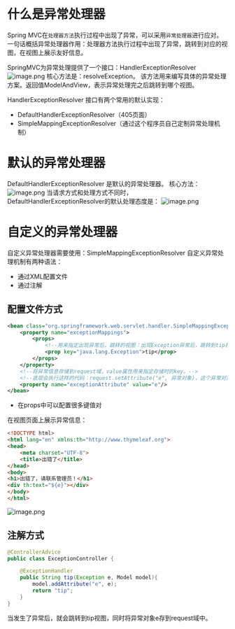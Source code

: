 # 什么是异常处理器

Spring MVC在`处理器方法`执行过程中出现了异常，可以采用`异常处理器`进行应对。
一句话概括异常处理器作用：处理器方法执行过程中出现了异常，跳转到对应的视图，在视图上展示友好信息。

SpringMVC为异常处理提供了一个接口：HandlerExceptionResolver
![image.png](https://cdn.nlark.com/yuque/0/2024/png/21376908/1711683439894-1af197f8-20d1-401b-8704-11d51b131670.png#averageHue=%232b2b2b&clientId=ub7b14d45-23d4-4&from=paste&height=430&id=uf9c002eb&originHeight=430&originWidth=1165&originalType=binary&ratio=1&rotation=0&showTitle=false&size=52233&status=done&style=none&taskId=ueec253ce-ae3e-49a9-90e2-ef3abf20fa0&title=&width=1165)
核心方法是：resolveException。
该方法用来编写具体的异常处理方案。返回值ModelAndView，表示异常处理完之后跳转到哪个视图。

HandlerExceptionResolver 接口有两个常用的默认实现：

- DefaultHandlerExceptionResolver（405页面）
- SimpleMappingExceptionResolver（通过这个程序员自己定制异常处理机制）

# 默认的异常处理器
DefaultHandlerExceptionResolver 是默认的异常处理器。
核心方法：
![image.png](https://cdn.nlark.com/yuque/0/2024/png/21376908/1711683759071-a2b84ecf-92c8-46e2-a040-8b5c113446f2.png#averageHue=%232e2c2b&clientId=ub7b14d45-23d4-4&from=paste&height=409&id=u1bc95b7f&originHeight=409&originWidth=1115&originalType=binary&ratio=1&rotation=0&showTitle=false&size=60225&status=done&style=none&taskId=u22928c03-b4fe-4255-8e57-ad80c0db6f9&title=&width=1115)
当请求方式和处理方式不同时，DefaultHandlerExceptionResolver的默认处理态度是：
![image.png](https://cdn.nlark.com/yuque/0/2024/png/21376908/1711683899955-8f7b2a54-716a-4b36-8550-e4630f695bca.png#averageHue=%23e8ca98&clientId=ub7b14d45-23d4-4&from=paste&height=267&id=uf6787e7a&originHeight=267&originWidth=557&originalType=binary&ratio=1&rotation=0&showTitle=false&size=21475&status=done&style=none&taskId=ud374e52e-e039-4413-9b32-2fff0148851&title=&width=557)

# 自定义的异常处理器
自定义异常处理器需要使用：SimpleMappingExceptionResolver
自定义异常处理机制有两种语法：

- 通过XML配置文件
- 通过注解
## 配置文件方式
```xml
<bean class="org.springframework.web.servlet.handler.SimpleMappingExceptionResolver">
    <property name="exceptionMappings">
        <props>
            <!--用来指定出现异常后，跳转的视图：出现Exception异常后，跳转到tip视图-->
            <prop key="java.lang.Exception">tip</prop>
        </props>
    </property>
    <!--将异常信息存储到request域，value属性用来指定存储时的key。-->
    <!--底层会执行这样的代码：request.setAttribute("e", 异常对象)，这个异常对象SpringMVC会自己设置-->
    <property name="exceptionAttribute" value="e"/>
</bean>
```
+ 在props中可以配置很多键值对

在视图页面上展示异常信息：

```html
<!DOCTYPE html>
<html lang="en" xmlns:th="http://www.thymeleaf.org">
<head>
    <meta charset="UTF-8">
    <title>出错了</title>
</head>
<body>
<h1>出错了，请联系管理员！</h1>
<div th:text="${e}"></div>
</body>
</html>
```
![image.png](https://cdn.nlark.com/yuque/0/2024/png/21376908/1711684183329-eb0e9b03-4d1d-442e-9d6b-22384e3bd776.png#averageHue=%23f4f3f1&clientId=ub7b14d45-23d4-4&from=paste&height=187&id=u1cc798bf&originHeight=187&originWidth=977&originalType=binary&ratio=1&rotation=0&showTitle=false&size=18511&status=done&style=shadow&taskId=u33872f8b-2fb5-42a2-b5c3-ed9c3a69c95&title=&width=977)

## 注解方式
```java
@ControllerAdvice
public class ExceptionController {

    @ExceptionHandler
    public String tip(Exception e, Model model){
        model.addAttribute("e", e);
        return "tip";
    }
}
```

当发生了异常后，就会跳转到tip视图，同时将异常对象e存到request域中。
